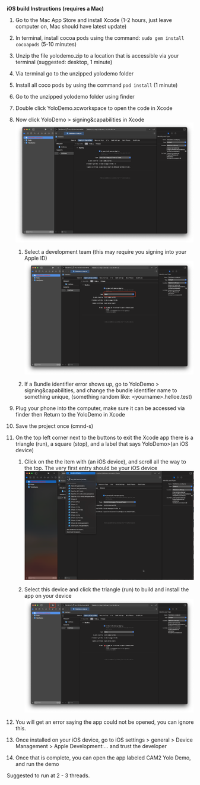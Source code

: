 **iOS build Instructions (requires a Mac)**



1. Go to the Mac App Store and install Xcode (1-2 hours, just leave computer on, Mac should have latest update)
2. In terminal, install cocoa pods using the command: ```sudo gem install cocoapods``` (5-10 minutes)
3. Unzip the file yolodemo.zip to a location that is accessible via your terminal (suggested: desktop, 1 minute)
4. Via terminal go to the unzipped yolodemo folder
5. Install all coco pods by using the command ```pod install``` (1 minute)
6. Go to the unzipped yolodemo folder using finder
7. Double click YoloDemo.xcworkspace to open the code in Xcode
8. Now click YoloDemo > signing&capabilities in Xcode
   ![signing&capabilities](Images/image3.png "signing&capabilities")

   1. Select a development team (this may require you signing into your Apple ID)
   ![Selecting development team](Images/image2.png "Selecting development team")

   2. If a Bundle identifier error shows up, go to YoloDemo > signing&capabilities, and change the bundle identifier name to something unique, (something random like: &lt;yourname>.helloe.test)
9. Plug your phone into the computer, make sure it can be accessed via finder then Return to the YoloDemo in Xcode
10. Save the project once (cmnd-s)
11. On the top left corner next to the buttons to exit the Xcode app there is a  triangle (run), a square (stop), and a label that says YoloDemo>(an iOS device)
    1. Click on the the item with (an iOS device), and scroll all the way to the top. The very first entry should be your iOS device
    ![Select device](Images/image4.png "Select device")

    2. Select this device and click the triangle (run) to build and install the app on your device
    ![Run button](Images/image1.png "Run button")


12. You will get an error saying the app could not be opened, you can ignore this.
13. Once installed on your iOS device, go to iOS settings > general > Device Management > Apple Development:…  and trust the developer
14. Once that is complete, you can open the app labeled CAM2 Yolo Demo, and run the demo

Suggested to run at 2 - 3 threads.
